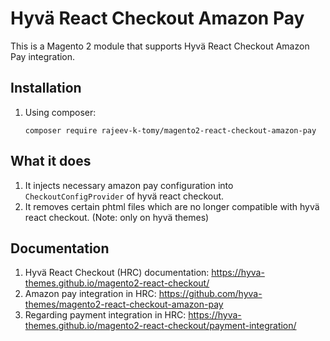 # Hyvä React Checkout Amazon Pay
This is a Magento 2 module that supports Hyvä React Checkout Amazon Pay integration.

## Installation

1. Using composer:
    ```
    composer require rajeev-k-tomy/magento2-react-checkout-amazon-pay
    ```

## What it does

1. It injects necessary amazon pay configuration into `CheckoutConfigProvider` of hyvä react checkout.
2. It removes certain phtml files which are no longer compatible with hyvä react checkout. (Note: only on hyvä themes)

## Documentation

1. Hyvä React Checkout (HRC) documentation: https://hyva-themes.github.io/magento2-react-checkout/
2. Amazon pay integration in HRC: https://github.com/hyva-themes/magento2-react-checkout-amazon-pay
3. Regarding payment integration in HRC: https://hyva-themes.github.io/magento2-react-checkout/payment-integration/
